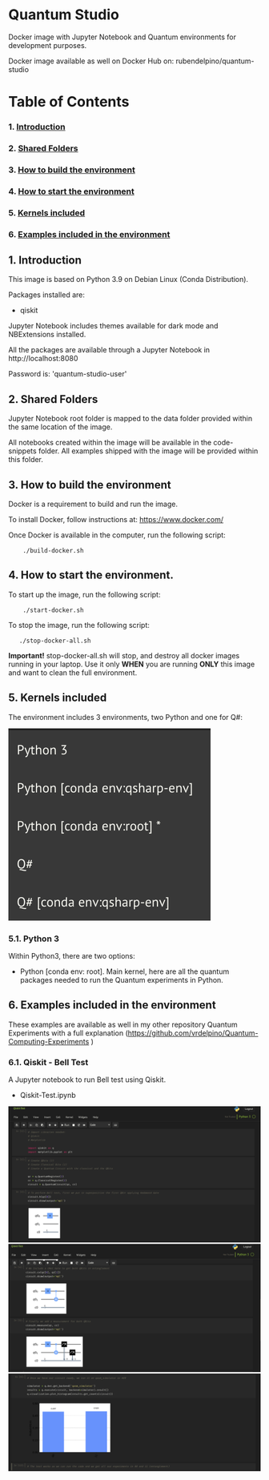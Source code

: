 # Quantum Studio

Docker image with Jupyter Notebook and Quantum environments for development purposes.

Docker image available as well on Docker Hub on: rubendelpino/quantum-studio

# Table of Contents

###  1. [Introduction](#T1)
###  2. [Shared Folders](#T2)
###  3. [How to build the environment](#T3) 
###  4. [How to start the environment](#T4)
###  5. [Kernels included](#T5)
###  6. [Examples included in the environment](#T6)



## <a name="T1"></a> 1. Introduction
This image is based on Python 3.9 on Debian Linux (Conda Distribution).

Packages installed are:
* qiskit


Jupyter Notebook includes themes available for dark mode and NBExtensions installed.

All the packages are available through a Jupyter Notebook in http://localhost:8080

Password is: 'quantum-studio-user'

## <a name="T2"></a>  2. Shared Folders

Jupyter Notebook root folder is mapped to the data folder provided within the same location of the image.

All notebooks created within the image will be available in the code-snippets folder. All examples shipped with the image will 
be provided within this folder.
 
## <a name="T3"></a>  3. How to build the environment

Docker is a requirement to build and run the image.

To install Docker, follow instructions at: https://www.docker.com/ 

Once Docker is available in the computer, run the following script:

```
    ./build-docker.sh
```


## <a name="T4"></a> 4. How to start the environment. 

To start up the image, run the following script:

```
    ./start-docker.sh
```

To stop the image, run the following script:

```
   ./stop-docker-all.sh
```

**Important!** stop-docker-all.sh will stop, and destroy all docker images running in your laptop.
Use it only **WHEN** you are running **ONLY** this image and want to clean the full environment.

## <a name="T5"></a> 5. Kernels included

The environment includes 3 environments, two Python and one for Q#:

![Kernels](snapshots/Kernels.png)


### 5.1. Python 3

Within Python3, there are two options: 
* Python [conda env: root]. Main kernel, here are all the quantum packages needed to run the Quantum experiments in Python.



## <a name="T6"></a> 6. Examples included in the environment 

These examples are available as well in my other repository Quantum Experiments with a full explanation (https://github.com/vrdelpino/Quantum-Computing-Experiments )

### 6.1. Qiskit - Bell Test

A Jupyter notebook to run Bell test using Qiskit.
* Qiskit-Test.ipynb

![Qiskit Notebook](snapshots/Qiskit-Code-1.png)
![Qiskit Notebook](snapshots/Qiskit-Code-2.png)
![Qiskit Notebook](snapshots/Qiskit-Code-3.png)



